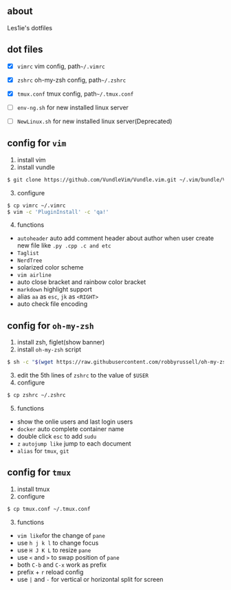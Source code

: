 ## about 
Les1ie's dotfiles


## dot files 
- [x] `vimrc` vim config, path`~/.vimrc`
- [x] `zshrc` oh-my-zsh config, path`~/.zshrc`
- [x] `tmux.conf` tmux config, path`~/.tmux.conf` 
- [ ] `env-ng.sh` for new installed linux server
- [ ] `NewLinux.sh` for new installed linux server(Deprecated)


## config for `vim`
1. install vim
2. install vundle
```bash
$ git clone https://github.com/VundleVim/Vundle.vim.git ~/.vim/bundle/Vundle.vim
```
3. configure 
```bash
$ cp vimrc ~/.vimrc
$ vim -c 'PluginInstall' -c 'qa!'
```
4. functions

- `autoheader` auto add comment header about author when user create new file like `.py .cpp .c and etc`
- `Taglist`
- `NerdTree` 
- solarized color scheme
- `vim airline`
- auto close bracket and rainbow color bracket
- `markdown` highlight support
- alias `aa` as `esc`, `jk` as `<RIGHT>`
- auto check file encoding 

## config for  `oh-my-zsh`
1. install zsh, figlet(show banner)
2. install `oh-my-zsh` script
```bash
$ sh -c "$(wget https://raw.githubusercontent.com/robbyrussell/oh-my-zsh/master/tools/install.sh -O -)"
```
3. edit the 5th lines of `zshrc` to the value of `$USER`
4. configure
```bash
$ cp zshrc ~/.zshrc
```
5. functions
- show the onlie users and last login users
- `docker` auto complete container name
- double click `esc` to add  `sudu`
- `z` `autojump like` jump to each document
- `alias` for `tmux`, `git`

## config for  `tmux`
1. install tmux
2. configure
```bash
$ cp tmux.conf ~/.tmux.conf
```
3. functions
- `vim like`for the change of `pane`
- use `h j k l` to change focus
- use `H J K L` to resize `pane`
- use  `<` and `>` to swap position of `pane`
- both `C-b` and `C-x` work as prefix
- prefix + `r` reload config
- use `|` and `-` for vertical or horizontal split for screen

